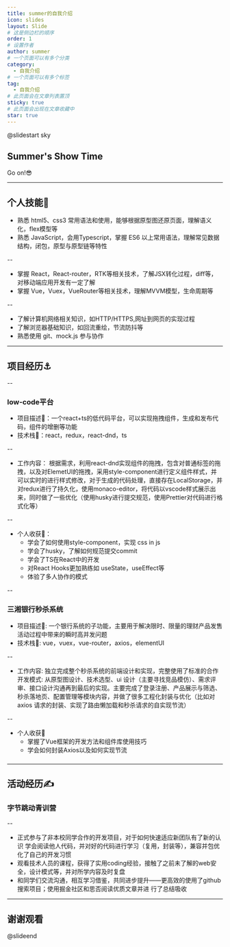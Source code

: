```yaml
---
title: summer的自我介绍
icon: slides
layout: Slide
# 这是侧边栏的顺序
order: 1
# 设置作者
author: summer
# 一个页面可以有多个分类
category:
  - 自我介绍
# 一个页面可以有多个标签
tag:
  - 自我介绍
# 此页面会在文章列表置顶
sticky: true
# 此页面会出现在文章收藏中
star: true
---
```


<!-- markdownlint-disable MD024 MD033 MD051 -->

@slidestart sky

<!-- .slide: data-transition="slide" -->

## Summer's Show Time

<!-- .element: class="r-fit-text" -->

Go on!😎  

---


## 个人技能🧷

- 熟悉 html5、css3 常用语法和使用，能够根据原型图还原页面，理解语义化，flex模型等
- 熟悉 JavaScript，会用Typescript，掌握 ES6 以上常用语法，理解常见数据结构，闭包，原型与原型链等特性

--

- 掌握 React，React-router，RTK等相关技术，了解JSX转化过程，diff等，对移动端应用开发有一定了解
- 掌握 Vue，Vuex，VueRouter等相关技术，理解MVVM模型，生命周期等

--

- 了解计算机网络相关知识，如HTTP/HTTPS,网址到网页的实现过程
- 了解浏览器基础知识，如回流重绘，节流防抖等
- 熟悉使用 git、mock.js 参与协作

---


## 项目经历⚓

--

### low-code平台
- 项目描述📌：一个react+ts的低代码平台，可以实现拖拽组件，生成和发布代码，组件的增删等功能  
- 技术栈🔧：react，redux，react-dnd，ts  

--

- 工作内容：
  根据需求，利用react-dnd实现组件的拖拽，包含对普通标签的拖拽，以及对ElemetUI的拖拽，采用style-component进行定义组件样式，并可以实时的进行样式修改，对于生成的代码处理，直接存在LocalStorage，并对redux进行了持久化，使用monaco-editor，将代码以vscode样式展示出来，同时做了一些优化（使用husky进行提交规范，使用Prettier对代码进行格式化等）  

--

- 个人收获🙌：
  - 学会了如何使用style-component，实现 css in js
  - 学会了husky，了解如何规范提交commit
  - 学会了TS在React中的开发
  - 对React Hooks更加熟练如 useState，useEffect等
  - 体验了多人协作的模式

--

### 三湘银行秒杀系统
- 项目描述📌: 一个银行系统的子功能，主要用于解决限时、限量的理财产品发售活动过程中带来的瞬时高并发问题  
- 技术栈🔧: vue，vuex，vue-router，axios，elementUI  

--

- 工作内容: 
  独立完成整个秒杀系统的前端设计和实现，完整使用了标准的合作开发模式: 从原型图设计、技术选型、ui 设计（主要寻找竞品模仿）、需求评审、接口设计沟通再到最后的实现。主要完成了登录注册、产品展示与筛选、秒杀落地页、配置管理等模块内容，并做了很多工程化封装与优化（比如对 axios 请求的封装、实现了路由懒加载和秒杀请求的自实现节流）  

--

- 个人收获🙌
  - 掌握了Vue框架的开发方法和组件库使用技巧
  - 学会如何封装Axios以及如何实现节流
### 

---


## 活动经历✍️

### 字节跳动青训营

--

- 正式参与了非本校同学合作的开发项目，对于如何快速适应新团队有了新的认识
学会阅读他人代码，并对好的代码进行学习（复用，封装等），兼容并包优化了自己的开发习惯
- 观看技术人员的课程，获得了实用coding经验，接触了之前未了解的web安全，设计模式等，并对所学内容及时复盘
- 和同学们交流沟通，相互学习借鉴，共同进步提升——更高效的使用了github搜索项目；使用掘金社区和思否阅读优质文章并进
行了总结吸收

---

## 谢谢观看

@slideend
